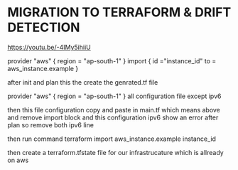 # MIGRATION TO TERRAFORM & DRIFT DETECTION

https://youtu.be/-4IMy5ihiiU


provider "aws" {
 region = "ap-south-1"
}
import {
id ="instance_id"
to = aws_instance.example
}

after init and plan this the create the genrated.tf file

provider "aws" {
 region = "ap-south-1"
}
all configuration file except ipv6

then this file configuration copy and paste in main.tf which means above and remove import block and this configuration ipv6 show an error after plan so remove both ipv6 line

then run command 
terraform import aws_instance.example instance_id

then create a terraform.tfstate file for our infrastrucature which is allready on aws
